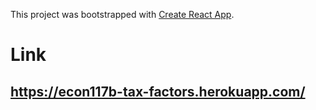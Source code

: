 This project was bootstrapped with [Create React App](https://github.com/facebook/create-react-app).

# Link

## https://econ117b-tax-factors.herokuapp.com/


